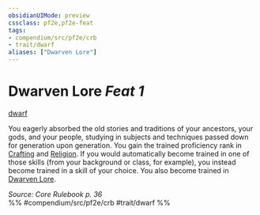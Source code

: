 ```yaml
---
obsidianUIMode: preview
cssclass: pf2e,pf2e-feat
tags:
- compendium/src/pf2e/crb
- trait/dwarf
aliases: ["Dwarven Lore"]
---
```

# Dwarven Lore  *Feat 1*  
[dwarf](/rules/traits/dwarf.md)  


You eagerly absorbed the old stories and traditions of your ancestors, your gods, and your people, studying in subjects and techniques passed down for generation upon generation. You gain the trained proficiency rank in [Crafting](/compendium/skills.md#Crafting) and [Religion](/compendium/skills.md#Religion). If you would automatically become trained in one of those skills (from your background or class, for example), you instead become trained in a skill of your choice. You also become trained in [Dwarven Lore](/compendium/skills.md#Lore).

*Source: Core Rulebook p. 36*  
%% #compendium/src/pf2e/crb #trait/dwarf %%
